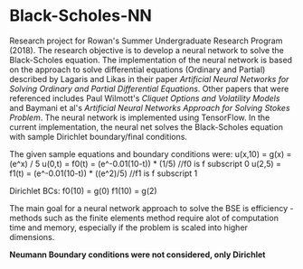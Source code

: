 # Black-Scholes-NN
Research project for Rowan's Summer Undergraduate Research Program (2018).
The research objective is to develop a neural network to solve the Black-Scholes equation. 
The implementation of the neural network is based on the approach to solve differential equations (Ordinary and Partial) described by Lagaris and Likas in their paper *Artificial Neural Networks for Solving Ordinary and Partial Differential Equations*. Other papers that were referenced includes Paul Wilmott's *Cliquet Options and Volatility Models* and Baymani et al's *Artificial Neural Networks Approach for Solving Stokes Problem*.
The neural network is implemented using TensorFlow. In the current implementation, the neural net solves the Black-Scholes equation with sample Dirichlet boundary/final conditions.

The given sample equations and boundary conditions were:
u(x,10) = g(x) = (e^x) / 5
u(0,t) = f0(t) = (e^-0.01(10-t)) * (1/5)        //f0 is f subscript 0
u(2,5) = f1(t) = (e^-0.01(10-t)) * ((e^2)/5)    //f1 is f subscript 1

Dirichlet BCs: f0(10) = g(0)
               f1(10) = g(2)
               
The main goal for a neural network approach to solve the BSE is efficiency - methods such as the finite elements method require alot of computation time and memory, especially if the problem is scaled into higher dimensions.

**Neumann Boundary conditions were not considered, only Dirichlet**
      
